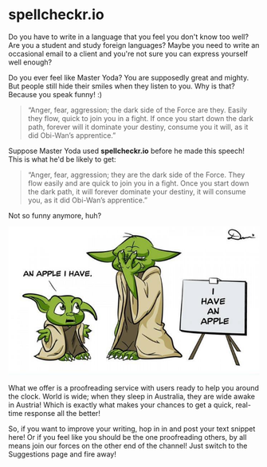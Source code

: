 spellcheckr.io
==============

Do you have to write in a language that you feel you don't know too well?  Are
you a student and study foreign languages?  Maybe you need to write an
occasional email to a client and you're not sure you can express yourself well
enough?

Do you ever feel like Master Yoda?  You are supposedly great and mighty. But
people still hide their smiles when they listen to you.  Why is that?
Because you speak funny! :)

> “Anger, fear, aggression; the dark side of the Force are they.
Easily they flow, quick to join you in a fight. If once you start down the dark
path, forever will it dominate your destiny, consume you it will, as it did
Obi-Wan’s apprentice.”

Suppose Master Yoda used **spellcheckr.io** before he made this speech!
This is what he'd be likely to get:

> “Anger, fear, aggression; they are the dark side of the Force.
They flow easily and are quick to join you in a fight. Once you start down the
dark path, it will forever dominate your destiny, it will consume you, as it
did Obi-Wan’s apprentice.”

Not so funny anymore, huh?

![spellcheckr.io Yoda uses](https://raw.githubusercontent.com/asivokon/spellcheckr.io/master/yoda.jpg)



What we offer is a proofreading service with users ready to help you around the
clock.  World is wide; when they sleep in Australia, they are wide awake in
Austria! Which is exactly what makes your chances to get a quick, real-time
response all the better!

So, if you want to improve your writing, hop in in and post your text snippet
here!  Or if you feel like you should be the one proofreading others, by all
means join our forces on the other end of the channel! Just switch to the
Suggestions page and fire away!
